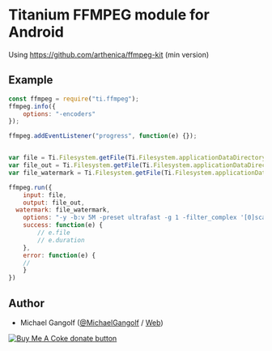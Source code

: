 # Titanium FFMPEG module for Android

Using https://github.com/arthenica/ffmpeg-kit (min version)

## Example
```js
const ffmpeg = require("ti.ffmpeg");
ffmpeg.info({
	options: "-encoders"
});

ffmpeg.addEventListener("progress", function(e) {});


var file = Ti.Filesystem.getFile(Ti.Filesystem.applicationDataDirectory, "video.mp4");
var file_out = Ti.Filesystem.getFile(Ti.Filesystem.applicationDataDirectory, "video_out.mp4");
var file_watermark = Ti.Filesystem.getFile(Ti.Filesystem.applicationDataDirectory, "watermark.png");

ffmpeg.run({
	input: file,
	output: file_out,
  watermark: file_watermark,
	options: "-y -b:v 5M -preset ultrafast -g 1 -filter_complex '[0]scale=512:-1' -an",
	success: function(e) {
		// e.file
		// e.duration
	},
	error: function(e) {
    //
	}
})
```

## Author

- Michael Gangolf ([@MichaelGangolf](https://twitter.com/MichaelGangolf) / [Web](http://migaweb.de))

<span class="badge-buymeacoffee"><a href="https://www.buymeacoffee.com/miga" title="donate"><img src="https://img.shields.io/badge/buy%20me%20a%20coke-donate-orange.svg" alt="Buy Me A Coke donate button" /></a></span>
